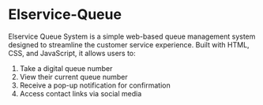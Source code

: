 # Elservice-Queue

Elservice Queue System is a simple web-based queue management system designed to streamline the customer service experience. Built with HTML, CSS, and JavaScript, it allows users to:
1. Take a digital queue number
2. View their current queue number
3. Receive a pop-up notification for confirmation
4. Access contact links via social media
